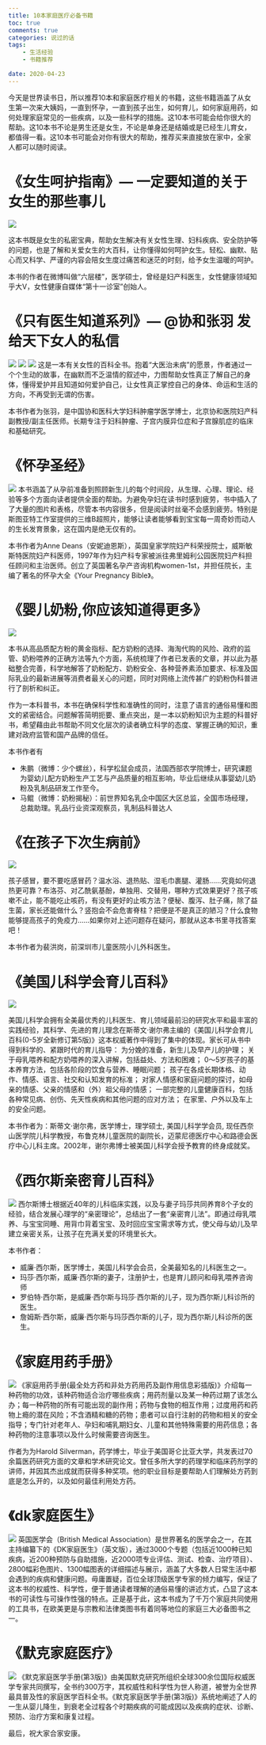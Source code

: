 ```yaml
---
title: 10本家庭医疗必备书籍
toc: true
comments: true
categories: 说过的话
tags: 
	- 生活经验
	- 书籍推荐

date: 2020-04-23
---
```


今天是世界读书日，所以推荐10本和家庭医疗相关的书籍，这些书籍涵盖了从女生第一次来大姨妈，一直到怀孕，一直到孩子出生，如何育儿，如何家庭用药，如何处理家庭常见的一些疾病，以及一些科学的措施。这10本书可能会给你很大的帮助。这10本书不论是男生还是女生，不论是单身还是结婚或是已经生儿育女，都值得一看。这10本书可能会对你有很大的帮助，推荐买来直接放在家中，全家人都可以随时阅读。

# 《女生呵护指南》— 一定要知道的关于女生的那些事儿
![](http://qiniu.102no.com/%E5%A5%B3%E7%94%9F%E5%91%B5%E6%8A%A4%E6%8C%87%E5%8D%97.png)

这本书既是女生的私密宝典，帮助女生解决有关女性生理、妇科疾病、安全防护等的问题，也是了解和关爱女生的大百科，让你懂得如何呵护女生。轻松、幽默、贴心而又科学、严谨的内容会陪女生度过痛苦和迷茫的时刻，给予女生温暖的呵护。

本书的作者在微博叫做“六层楼”，医学硕士，曾经是妇产科医生，女性健康领域知乎大V，女性健康自媒体“第十一诊室”创始人。

# 《只有医生知道系列》— @协和张羽 发给天下女人的私信

![](http://qiniu.102no.com/%E5%8F%AA%E6%9C%89%E5%8C%BB%E7%94%9F%E7%9F%A5%E9%81%931.png)
![](http://qiniu.102no.com/%E5%8F%AA%E6%9C%89%E5%8C%BB%E7%94%9F%E7%9F%A5%E9%81%932.png)
![](http://qiniu.102no.com/%E5%8F%AA%E6%9C%89%E5%8C%BB%E7%94%9F%E7%9F%A5%E9%81%933.png)
这是一本有关女性的百科全书。抱着“大医治未病”的愿景，作者通过一个个生动的故事，在幽默而不乏温情的叙述中，力图帮助女性真正了解自己的身体，懂得爱护并且知道如何爱护自己，让女性真正掌控自己的身体、命运和生活的方向，不再受到无谓的伤害。

本书作者为张羽，是中国协和医科大学妇科肿瘤学医学博士，北京协和医院妇产科副教授/副主任医师。长期专注于妇科肿瘤、子宫内膜异位症和子宫腺肌症的临床和基础研究。


#  《怀孕圣经》
![](http://qiniu.102no.com/%E6%80%80%E5%AD%95%E5%9C%A3%E7%BB%8F.png)
本书涵盖了从孕前准备到照顾新生儿的每个时间段，从生理、心理、理论、经验等多个方面向读者提供全面的帮助。为避免孕妇在读书时感到疲劳，书中插入了了大量的图片和表格，尽管本书内容很多，但是阅读时丝毫不会感到疲劳。特别是斯图亚特工作室提供的三维B超照片，能够让读者能够看到宝宝每一周奇妙而动人的生长发育景象，这在国内是绝无仅有的。

本书作者为Anne Deans（安妮迪恩斯），英国皇家学院妇产科荣授院士，威斯敏斯特医院妇产科医师，1997年作为妇产科专家被派往弗里姆利公园医院妇产科担任顾问和主治医师。创立了英国著名孕产咨询机构women-1st，并担任院长，主编了著名的怀孕大全《Your Pregnancy Bible》。

# 《婴儿奶粉,你应该知道得更多》
![](http://qiniu.102no.com/%E5%A9%B4%E5%84%BF%E5%A5%B6%E7%B2%89%2C%E4%BD%A0%E5%BA%94%E8%AF%A5%E7%9F%A5%E9%81%93%E5%BE%97%E6%9B%B4%E5%A4%9A.png)

本书从高品质配方粉的黄金指标、配方奶粉的选择、海淘代购的风险、政府的监管、奶粉喂养的正确方法等九个方面，系统梳理了作者已发表的文章，并以此为基础整合完善，科学地解答了奶粉配方、奶粉安全、各种营养素添加要求、标准及国际乳业的最新进展等消费者最关心的问题，同时对网络上流传甚广的奶粉伪科普进行了剖析和纠正。

作为一本科普书，本书在确保科学性和准确性的同时，注意了语言的通俗易懂和图文的紧密结合。问题解答简明扼要、重点突出，是一本以奶粉知识为主题的科普好书，希望藉由此书帮助不同文化层次的读者确立科学的态度、掌握正确的知识，重建对政府监管和国产品牌的信任。

本书作者有

- 朱鹏（微博：少个螺丝），科学松鼠会成员，法国西部农学院博士，研究课题为婴幼儿配方奶粉生产工艺与产品质量的相互影响，毕业后继续从事婴幼儿奶粉及乳制品研发工作至今。
- 马鲲（微博：奶粉揭秘）：前世界知名乳企中国区大区总监，全国市场经理，总裁助理。乳品行业资深观察员，乳制品科普达人

# 《在孩子下次生病前》
![](http://qiniu.102no.com/%E5%9C%A8%E5%AD%A9%E5%AD%90%E4%B8%8B%E6%AC%A1%E7%94%9F%E7%97%85%E5%89%8D.png)

孩子感冒，要不要吃感冒药？温水浴、退热贴、湿毛巾裹腿、灌肠……究竟如何退热更可靠？布洛芬、对乙酰氨基酚，单独用、交替用，哪种方式效果更好？孩子咳嗽不止，能不能吃止咳药，有没有更好的止咳方法？便秘、腹泻、肚子痛，除了益生菌，家长还能做什么？竖抱会不会危害脊柱？把便是不是真正的陋习？什么食物能够提高孩子的免疫力……如果你对上述问题存在疑问，那就从这本书里寻找答案吧！

本书作者为裴洪岗，前深圳市儿童医院小儿外科医生。

# 《美国儿科学会育儿百科》
![](http://qiniu.102no.com/%E7%BE%8E%E5%9B%BD%E5%84%BF%E7%A7%91%E5%AD%A6%E4%BC%9A%E8%82%B2%E5%84%BF%E7%99%BE%E7%A7%91.png)

美国儿科学会拥有全美最优秀的儿科医生、育儿领域最前沿的研究水平和最丰富的实践经验，其科学、先进的育儿理念在斯蒂文·谢尔弗主编的《美国儿科学会育儿百科(0-5岁全新修订第5版)》这本权威著作中得到了集中的体现。家长可从书中得到科学的、紧跟时代的育儿指导： 为分娩的准备，新生儿及早产儿的护理； 关于母乳喂养和配方奶喂养的深入讲解，包括益处、方法和困难； 0～5岁孩子的基本养育方法，包括各阶段的饮食与营养、睡眠问题； 孩子在各成长期体格、动作、情感、语言、社交和认知发育的标准； 对家人情感和家庭问题的探讨，如母亲的情感、父亲的情感和（外）祖父母的情感； 一部完整的儿童健康百科，包括各种常见病、创伤、先天性疾病和其他问题的应对方法； 在家里、户外以及车上的安全问题。  

本书作者为：斯蒂文·谢尔弗，医学博士，理学硕士, 美国儿科学学会员, 现任西奈山医学院儿科学教授，布鲁克林儿童医院的副院长，迈蒙尼德医疗中心和路德会医疗中心儿科主席。2002年，谢尔弗博士被美国儿科学会授予教育的终身成就奖。

# 《西尔斯亲密育儿百科》
![](http://qiniu.102no.com/%E8%A5%BF%E5%B0%94%E6%96%AF%E4%BA%B2%E5%AF%86%E8%82%B2%E5%84%BF%E7%99%BE%E7%A7%91.png)
西尔斯博士根据近40年的儿科临床实践，以及与妻子玛莎共同养育8个子女的经验，结合发展心理学的“亲密理论”，总结出了一套“亲密育儿法”。即通过母乳喂养、与宝宝同睡、用背巾背着宝宝、及时回应宝宝需求等方式，使父母与幼儿及早建立亲密关系，让孩子在充满关爱的环境里长大。

本书作者：
- 威廉·西尔斯，医学博士，美国儿科学会会员，全美最知名的儿科医生之一。
- 玛莎·西尔斯，威廉·西尔斯的妻子，注册护士，也是育儿顾问和母乳喂养咨询师
- 罗伯特·西尔斯，是威廉·西尔斯与玛莎·西尔斯的儿子，现为西尔斯儿科诊所的医生。
- 詹姆斯·西尔斯，威廉·西尔斯与玛莎西尔斯的儿子，现为西尔斯儿科诊所的医生。

# 《家庭用药手册》
![](http://qiniu.102no.com/%E5%AE%B6%E5%BA%AD%E7%94%A8%E8%8D%AF%E6%89%8B%E5%86%8C.png)
《家庭用药手册(最全处方药和非处方药用药及副作用信息彩插版)》介绍每一种药物的功效，该种药物适合治疗哪些疾病；用药剂量以及某一种药过期了该怎么办；每一种药物的所有可能出现的副作用；药物与食物的相互作用；过度用药和药物上瘾的潜在风险；不含酒精和糖的药物；患者可以自行注射的药物和相关的安全指导；专门针对老年人、孕妇和哺乳期妇女、儿童和其他特殊需要的用药信息；各种药物的注意事项以及什么时候需要咨询医生。

作者为为Harold Silverman，药学博士，毕业于美国哥仑比亚大学，共发表过70余篇医药研究方面的文章和学术研究论文。曾任多所大学的药理学和临床药剂学的讲师，并因其杰出成就而获得多种奖项。他的职业目标是要帮助人们理解处方药到底是怎么开的，以及如何最佳利用处方药。

# 《dk家庭医生》
![](http://qiniu.102no.com/dk%E5%AE%B6%E5%BA%AD%E5%8C%BB%E7%94%9F.png)
英国医学会（British Medical Association）是世界著名的医学会之一，在其主持编纂下的《DK家庭医生》（英文版），通过3000个专题（包括近1000种已知疾病，近200种预防与自助措施，近2000项专业评估、测试、检查、治疗项目）、2800幅彩色图片、1300幅图表的详细描述与展示，涵盖了大多数人日常生活中都会遇到的疾病和健康问题。毋庸置疑，百位全球顶级医学专家的倾力编写，保证了这本书的权威性、科学性，便于普通读者理解的通俗易懂的讲述方式，凸显了这本书的可读性与可操作性强的特点。正是基于此，这本书成为了千万个家庭共同使用的工具书，在欧美更是与宗教和法律类图书有着同等地位的家庭三大必备图书之一。

# 《默克家庭医疗》
![](http://qiniu.102no.com/%E9%BB%98%E5%85%8B%E5%AE%B6%E5%BA%AD%E5%8C%BB%E7%96%97.png
)
《默克家庭医学手册(第3版)》由美国默克研究所组织全球300余位国际权威医学专家共同撰写，全书约300万字，其权威性和科学性为世人称道，被誉为全世界最具普及性的家庭医学百科全书。《默克家庭医学手册(第3版)》系统地阐述了人的一生从婴儿降生，到衰老全过程各个时期疾病的可能成因以及疾病的症状、诊断、预防、治疗方案和康复过程。    

最后，祝大家合家安康。


